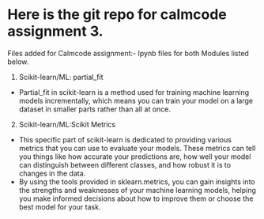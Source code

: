 # Here is the git repo for calmcode assignment 3. 
Files added for Calmcode assignment:-
Ipynb files for both Modules listed below.

1. Scikit-learn/ML: partial_fit
 - Partial_fit in scikit-learn is a method used for training machine learning models incrementally, which means you can train your model on a large dataset in smaller parts rather than all at once.

2. Scikit-learn/ML:Scikit Metrics
 - This specific part of scikit-learn is dedicated to providing various metrics that you can use to evaluate your models. These metrics can tell you things like how accurate your predictions are, how well your model can distinguish between different classes, and how robust it is to changes in the data.
 - By using the tools provided in sklearn.metrics, you can gain insights into the strengths and weaknesses of your machine learning models, helping you make informed decisions about how to improve them or choose the best model for your task.

